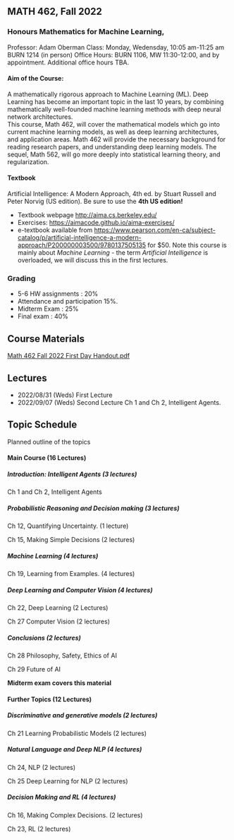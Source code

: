 ## MATH 462, Fall 2022
### Honours Mathematics for Machine Learning,
Professor: Adam Oberman
Class: Monday, Wedensday, 10:05 am-11:25 am BURN 1214 (in person)
Office Hours: BURN 1106, MW 11:30-12:00, and by appointment. Additional office hours TBA.
#### Aim of the Course:
A mathematically rigorous approach to Machine Learning (ML). 
Deep Learning has become an important topic in the last 10 years, by combining mathematically well-founded machine learning methods with deep neural network architectures.   
This course, Math 462, will cover the mathematical models which go into current machine learning models, as well as deep learning architectures, and application areas.  Math 462 will provide the necessary background for reading research papers, and understanding deep learning models. The sequel, Math 562, will go more deeply into statistical learning theory, and regularization.  
#### Textbook
Artificial Intelligence: A Modern Approach, 4th ed. by Stuart Russell and Peter Norvig (US edition). Be sure to use the **4th US edition!**  
- Textbook webpage  http://aima.cs.berkeley.edu/
- Exercises: https://aimacode.github.io/aima-exercises/
- e-textbook available from https://www.pearson.com/en-ca/subject-catalog/p/artificial-intelligence-a-modern-approach/P200000003500/9780137505135 for $50. 
Note this course is mainly about *Machine Learning -* the term *Artificial Intelligence* is overloaded, we will discuss this in the first lectures.
### Grading 
- 5-6 HW assignments : 20%
- Attendance and participation 15%. 
- Midterm Exam : 25%
- Final exam : 40% 
## Course Materials
[Math 462 Fall 2022 First Day Handout.pdf](https://github.com/adam-oberman/adam-oberman.github.io/files/9409894/Math.462.Fall.2022.First.Day.Handout.pdf)
## Lectures
- 2022/08/31 (Weds) First Lecture
- 2022/09/07 (Weds) Second Lecture 
Ch 1 and Ch 2, Intelligent Agents.

## Topic Schedule 
Planned outline of the topics
#### Main Course (16 Lectures)

##### **Introduction**: Intelligent Agents (3 lectures)
Ch 1 and Ch 2, Intelligent Agents

##### Probabilistic Reasoning and Decision making  (3 lectures)

Ch 12, Quantifying Uncertainty.  (1 lecture)

Ch 15, Making Simple Decisions  (2 lectures)

##### **Machine Learning** (4 lectures)

Ch 19, Learning from Examples. (4 lectures)

#####  Deep Learning and Computer Vision (4 lectures)

Ch 22, Deep Learning (2 Lectures)

Ch 27 Computer Vision (2 lectures)

##### Conclusions  (2 lectures)

Ch 28 Philosophy, Safety, Ethics of AI

Ch 29 Future of AI

**Midterm exam covers this material**

#### Further Topics (12 Lectures)

##### **Discriminative and generative models** (2 lectures)

Ch 21 Learning Probabilistic Models (2 lectures) 

##### Natural Language and Deep NLP (4 lectures)

Ch 24, NLP (2 lectures)

Ch 25 Deep Learning for NLP (2 lectures)

##### Decision Making and RL (4 lectures)

Ch 16, Making Complex Decisions. (2 lectures)

Ch 23, RL (2 lectures)  

